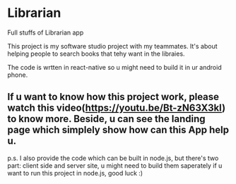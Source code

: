 # Librarian
Full stuffs of Librarian app

This project is my software studio project with my teammates.
It's about helping people to search books that tehy want in the libraies.

The code is wrtten in react-native so u might need to build it in ur android phone.

If u want to know how this project work, please watch this video(https://youtu.be/Bt-zN63X3kI) to know more.
Beside, u can see the landing page which simplely show how can this App help u.
---
p.s. I also provide the code which can be built in node.js, but there's two part: client side and server site, u might need to build them saperately if u want to run this project in node.js, good luck :)
